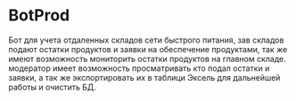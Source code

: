 # BotProd
Бот для учета отдаленных складов сети быстрого питания, зав складов подают остатки продуктов и заявки на обеспечение продуктами, 
так же имеют возможность мониторить остатки продуктов на главном складе.
модератор имеет возможность просматривать кто подал остатки и заявки, а так же экспортировать их в таблици Эксель для дальнейшей работы
и очистить БД.


